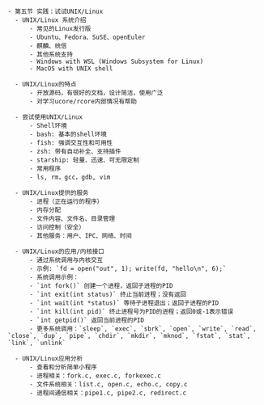     - 第五节 实践：试试UNIX/Linux
      - UNIX/Linux 系统介绍
          - 常见的Linux发行版
          - Ubuntu、Fedora、SuSE、openEuler
          - 麒麟、统信
          - 其他系统支持
          - Windows with WSL (Windows Subsystem for Linux)
          - MacOS with UNIX shell

      - UNIX/Linux的特点
          - 开放源码，有很好的文档，设计简洁，使用广泛
          - 对学习ucore/rcore内部情况有帮助

      - 尝试使用UNIX/Linux
          - Shell环境
          - bash: 基本的shell环境
          - fish: 强调交互性和可用性
          - zsh: 带有自动补全、支持插件
          - starship: 轻量、迅速、可无限定制
          - 常用程序
          - ls, rm，gcc，gdb, vim

      - UNIX/Linux提供的服务
          - 进程（正在运行的程序）
          - 内存分配
          - 文件内容、文件名、目录管理
          - 访问控制（安全）
          - 其他服务：用户、IPC、网络、时间

      - UNIX/Linux的应用/内核接口
          - 通过系统调用与内核交互
          - 示例: `fd = open("out", 1); write(fd, "hello\n", 6);`
          - 系统调用示例：
          - `int fork()` 创建一个进程，返回子进程的PID
          - `int exit(int status)` 终止当前进程；没有返回
          - `int wait(int *status)` 等待子进程退出；返回子进程的PID
          - `int kill(int pid)` 终止进程号为PID的进程；返回0或-1表示错误
          - `int getpid()` 返回当前进程的PID
          - 更多系统调用：`sleep`, `exec`, `sbrk`, `open`, `write`, `read`, `close`, `dup`, `pipe`, `chdir`, `mkdir`, `mknod`, `fstat`, `stat`, `link`, `unlink`

      - UNIX/Linux应用分析
          - 查看和分析简单小程序
          - 进程相关：fork.c, exec.c, forkexec.c
          - 文件系统相关：list.c, open.c, echo.c, copy.c
          - 进程间通信相关：pipe1.c, pipe2.c, redirect.c

